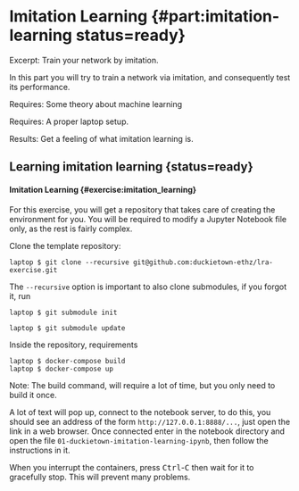 # Imitation Learning {#part:imitation-learning status=ready}

Excerpt: Train your network by imitation.

In this part you will try to train a network via imitation, and consequently test its performance.

<div class='requirements' markdown='1'>

  Requires: Some theory about machine learning

  Requires: A proper laptop setup.

  Results: Get a feeling of what imitation learning is.

</div>


<minitoc/>



## Learning imitation learning {status=ready}

#### Imitation Learning {#exercise:imitation_learning}

For this exercise, you will get a repository that takes care of creating the environment for you.
You will be required to modify a Jupyter Notebook file only, as the rest is fairly complex.

Clone the template repository:

    laptop $ git clone --recursive git@github.com:duckietown-ethz/lra-exercise.git

The `--recursive` option is important to also clone submodules, if you forgot it, run

    laptop $ git submodule init

    laptop $ git submodule update

Inside the repository, requirements

    laptop $ docker-compose build
    laptop $ docker-compose up

Note: The build command, will require a lot of time, but you only need to build it once.

A lot of text will pop up, connect to the notebook server, to do this, you should see an address of the form `http://127.0.0.1:8888/...`, just open the link in a web browser. Once connected enter in the notebook directory and open the file `01-duckietown-imitation-learning-ipynb`, then follow the instructions in it.

When you interrupt the containers, press <kbd>Ctrl</kbd>-<kbd>C</kbd> then wait for it to gracefully stop. This will prevent many problems.
